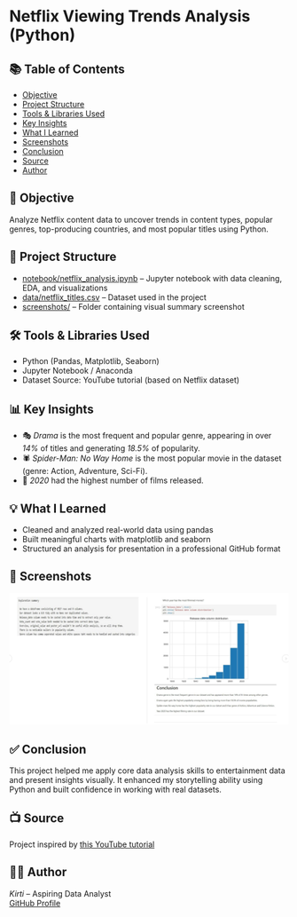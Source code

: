 # Netflix Viewing Trends Analysis (Python)

## 📚 Table of Contents
- [Objective](#-objective)
- [Project Structure](#-project-structure)
- [Tools & Libraries Used](#-tools--libraries-used)
- [Key Insights](#-key-insights)
- [What I Learned](#-what-i-learned)
- [Screenshots](#-screenshots)
- [Conclusion](#-conclusion)
- [Source](#-source)
- [Author](#-author)

## 🎯 Objective
Analyze Netflix content data to uncover trends in content types, popular genres, top-producing countries, and most popular titles using Python.

## 📁 Project Structure
- [notebook/netflix_analysis.ipynb](notebook/netflix_project.ipynb) – Jupyter notebook with data cleaning, EDA, and visualizations
- [data/netflix_titles.csv](data/mymoviedb.csv) – Dataset used in the project
- [screenshots/](screenshots/) – Folder containing visual summary screenshot

## 🛠 Tools & Libraries Used
- Python (Pandas, Matplotlib, Seaborn)
- Jupyter Notebook / Anaconda
- Dataset Source: YouTube tutorial (based on Netflix dataset)

## 📊 Key Insights
- 🎭 *Drama* is the most frequent and popular genre, appearing in over *14%* of titles and generating *18.5%* of popularity.
- 🕷 *Spider-Man: No Way Home* is the most popular movie in the dataset (genre: Action, Adventure, Sci-Fi).
- 📅 *2020* had the highest number of films released.

## 💡 What I Learned
- Cleaned and analyzed real-world data using pandas
- Built meaningful charts with matplotlib and seaborn
- Structured an analysis for presentation in a professional GitHub format

## 📸 Screenshots

![Netflix Summary Chart](screenshots/netflix_summary_chart.png)

## ✅ Conclusion
This project helped me apply core data analysis skills to entertainment data and present insights visually. It enhanced my storytelling ability using Python and built confidence in working with real datasets.

## 📺 Source
Project inspired by [this YouTube tutorial](https://youtu.be/tjIWRqqMDaw?si=R4JPE256HrCnFocV)

## 👩‍💻 Author
*Kirti* – Aspiring Data Analyst  
[GitHub Profile](https://github.com/Kirti-DA)
